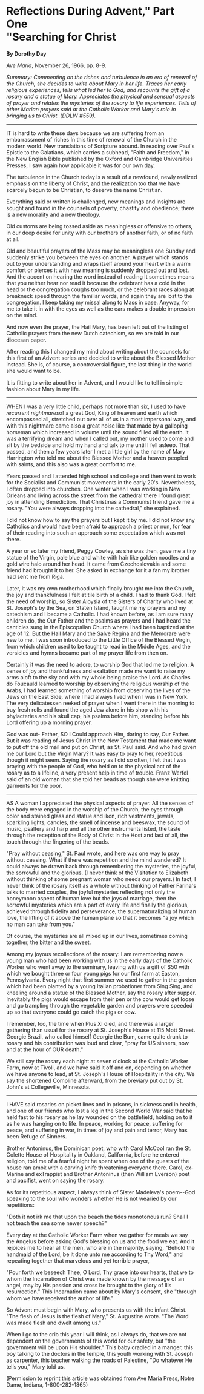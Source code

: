 Reflections During Advent," Part One\
 "Searching for Christ
=====================================

**By Dorothy Day**

*Ave Maria*, November 26, 1966, pp. 8-9.

*Summary: Commenting on the riches and turbulence in an era of renewal
of the Church, she decides to write about Mary in her life. Traces her
early religious experiences, tells what led her to God, and recounts the
gift of a rosary and a statue of Mary. Appreciates the physical and
sensual aspects of prayer and relates the mysteries of the rosary to
life experiences. Tells of other Marian prayers said at the Catholic
Worker and Mary's role in bringing us to Christ. (DDLW \#559).*

****

IT is hard to write these days because we are suffering from an
embarrassment of riches In this time of renewal of the Church in the
modern world. New translations of Scripture abound. In reading over
Paul's Epistle to the Galatians, which carries a subhead, "Faith and
Freedom," in the New English Bible published by the Oxford and Cambridge
Universities Presses, I saw again how applicable it was for our own day.

The turbulence in the Church today is a result of a newfound, newly
realized emphasis on the liberty of Christ, and the realization too that
we have scarcely begun to be Christian, to deserve the name Christian.

Everything said or written is challenged, new meanings and insights are
sought and found in the counsels of poverty, chastity and obedience;
there is a new morality and a new theology.

Old customs are being tossed aside as meaningless or offensive to
others, in our deep desire for unity with our brothers of another faith,
or of no faith at all.

Old and beautiful prayers of the Mass may be meaningless one Sunday and
suddenly strike you between the eyes on another. A prayer which stands
out to your understanding and wraps itself around your heart with a warm
comfort or pierces it with new meaning is suddenly dropped out and lost.
And the accent on hearing the word instead of reading It sometimes means
that you neither hear nor read it because the celebrant has a cold in
the head or the congregation coughs too much, or the celebrant races
along at breakneck speed through the familiar words, and again they are
lost to the congregation. I keep taking my missal along to Mass in case.
Anyway, for me to take it in with the eyes as well as the ears makes a
double impression on the mind.

And now even the prayer, the Hail Mary, has been left out of the listing
of Catholic prayers from the new Dutch catechism, so we are told in our
diocesan paper.

After reading this I changed my mind about writing about the counsels
for this first of an Advent series and decided to write about the
Blessed Mother instead. She is, of course, a controversial figure, the
last thing in the world she would want to be.

It is fitting to write about her in Advent, and I would like to tell in
simple fashion about Mary in my life.

****

WHEN I was a very little child, perhaps not more than six, I used to
have *recurrent nightmares*of a great God, King of heaven and earth
which encompassed all, stretched out over all of us in a most impersonal
way, and with this nightmare came also a great noise like that made by a
galloping horseman which increased in volume until the sound filled all
the earth. It was a terrifying dream and when I called out, my mother
used to come and sit by the bedside and hold my hand and talk to me
until I fell asleep. That passed, and then a few years later I met a
little girl by the name of Mary Harrington who told me about the Blessed
Mother and a heaven peopled with saints, and this also was a great
comfort to me.

Years passed and I attended high school and college and then went to
work for the Socialist and Communist movements in the early 20's.
Nevertheless, I often dropped into churches. One winter when I was
working in New Orleans and living across the street from the cathedral
there I found great joy in attending Benediction. That Christmas a
Communist friend gave me a rosary. "You were always dropping into the
cathedral," she explained.

I did not know how to say the prayers but I kept it by me. I did not
know any Catholics and would have been afraid to approach a priest or
nun, for fear of their reading into such an approach some expectation
which was not there.

A year or so later my friend, Peggy Cowley, as she was then, gave me a
tiny statue of the Virgin, pale blue and white with hair like golden
noodles and a gold wire halo around her head. It came from
Czechoslovakia and some friend had brought it to her. She asked in
exchange for it a fan my brother had sent me from Riga.

Later, it was my own motherhood which finally brought me into the
Church, the joy and thankfulness I felt at tile birth of a child. I had
to thank God. I felt the need of worship, so Sister Aloysia of the
Sisters of Charity who lived at St. Joseph's by the Sea, on Staten
Island, taught me my prayers and my catechism and I became a Catholic. I
had known before, as I am sure many children do, the Our Father and the
psalms as prayers and I had heard the canticles sung in the Episcopalian
Church where I had been baptized at the age of 12. But the Hail Mary and
the Salve Regina and the Memorare were new to me. I was soon introduced
to the Little Office of the Blessed Virgin, from which children used to
be taught to read in the Middle Ages, and the versicles and hymns became
part of my prayer life from then on.

Certainly it was the need to adore, to worship God that led me to
religion. A sense of joy and thankfulness and exaltation made me want to
raise my arms aloft to the sky and with my whole being praise the Lord.
As Charles do Foucauld learned to worship by observing the religious
worship of the Arabs, I had learned something of worship from observing
the lives of the Jews on the East Side, where I had always lived when I
was in New York. The very delicatessen reeked of prayer when I went
there in the morning to buy fresh rolls and found the aged Jew alone in
his shop with his phylacteries and his skull cap, his psalms before him,
standing before his Lord offering up a morning prayer.

God was out- Father, SO I Could approach Him, daring to say, Our Father.
But it was reading of Jesus Christ in the New Testament that made me
want to put off the old mail and put on Christ, as St. Paul said. And
who had given me our Lord but the Virgin Mary? It was easy to pray to
her, repetitious though it might seem. Saying tire rosary as I did so
often, I felt that I was praying with the people of God, who held on to
the physical act of the rosary as to a lifeline, a very present help in
time of trouble. Franz Werfel said of an old woman that she told her
beads as though she were knitting garments for the poor.

****

AS A woman I appreciated the physical aspects of prayer. All the senses
of the body were engaged in the worship of the Church, the eyes through
color and stained glass and statue and ikon, rich vestments, jewels,
sparkling lights, candles, the smell of incense and beeswax, the sound
of music, psaltery and harp and all the other instruments listed, the
taste through the reception of the Body of Christ in the Host and last
of all, the touch through the fingering of the beads.

"Pray without ceasing," St. Paul wrote, and here was one way to pray
without ceasing. What if there was repetition and the mind wandered? It
could always be drawn back through remembering the mysteries, the
joyful, the sorrowful and the glorious. (I never think of the Visitation
to Elizabeth without thinking of some pregnant woman who needs our
prayers.) In fact, I never think of the rosary itself as a whole without
thinking of Father Farina's talks to married couples, the joyful
mysteries reflecting not only the honeymoon aspect of human love but the
joys of marriage, then the sorrowful mysteries which are a part of every
life and finally the glorious, achieved through fidelity and
perseverance, the supernaturalizing of human love, the lifting of it
above the human plane so that it becomes "a joy which no man can take
from you."

Of course, the mysteries are all mixed up in our lives, sometimes coming
together, the bitter and the sweet.

Among my joyous recollections of the rosary: I am remembering now a
young man who had been working with us in the early days of the Catholic
Worker who went away to the seminary, leaving with us a gift of \$50
with which we bought three or four young pigs for our first farm at
Easton, Pennsylvania. Every night that first summer we used to gather in
the garden which had been planted by a young Italian probationer from
Sing Sing, and kneeling around a statue of the Blessed Mother, say the
rosary after supper. Inevitably the pigs would escape from their pen or
the cow would get loose and go trampling through the vegetable garden
and prayers were speeded up so that everyone could go catch the pigs or
cow.

I remember, too, the time when Plus XI died, and there was a larger
gathering than usual for the rosary at St. Joseph's House at 115 Mott
Street. Georgie Brazil, who called himself Georgie the Bum, came quite
drunk to rosary and his contribution was loud and clear, "pray for US
sinners, now and at the hour of OUR death."

We still say the rosary each night at seven o'clock at the Catholic
Worker Farm, now at Tivoli, and we have said it off and on, depending on
whether we have anyone to lead, at St. Joseph's House of Hospitality in
the city. We say the shortened Compline afterward, from the breviary put
out by St. John's at Collegeville, Minnesota.

****

I HAVE said rosaries on picket lines and in prisons, in sickness and in
health, and one of our friends who lost a leg in the Second World War
said that he held fast to his rosary as he lay wounded on the
battlefield, holding on to it as he was hanging on to life. In peace,
working for peace, suffering for peace, and suffering in war, in times
of joy and pain and terror, Mary has been Refuge of Sinners.

Brother Antoninus, the Dominican poet, who with Carol McCool ran the St.
Colette House of Hospitality in Oakland, California, before he entered
religion, told me of a fearful night he spent when one of the guests of
the house ran amok with a carving knife threatening everyone there.
Carol, ex-Marine and exTrappist and Brother Antoninus (then William
Everson) poet and pacifist, went on saying the rosary.

As for its repetitious aspect, I always think of Sister Madeleva's
poem--God speaking to the soul who wonders whether He is not wearied by
our repetitions:

"Doth it not irk me that upon the beach the tides monotonous run? Shall
I not teach the sea some newer speech?"

Every day at the Catholic Worker Farm when we gather for meals we say
the Angelus before asking God's blessing on us and the food we eat. And
it rejoices me to hear all the men, who are in the majority, saying,
"Behold the handmaid of the Lord, be it done unto me according to Thy
Word," and repeating together that marvelous and yet terrible prayer,

"Pour forth we beseech Thee, O Lord, Thy grace into our hearts, that we
to whom the Incarnation of Christ was made known by the message of an
angel, may by His passion and cross be brought to the glory of Ills
resurrection." This Incarnation came about by Mary's consent, she
"through whom we have received the author of life."

So Advent must begin with Mary, who presents us with the infant Christ.
"The flesh of Jesus is the flesh of Mary," St. Augustine wrote. "The
Word was made flesh and dwelt among us."

When I go to the crib this year I will think, as I always do, that we
are not dependent on the governments of this world for our safety, but
"the government will be upon His shoulder." This baby cradled in a
manger, this boy talking to the doctors in the temple, this youth
working with St. Joseph as carpenter, this teacher walking the roads of
Palestine, "Do whatever He tells you," Mary told us.

(Permission to reprint this article was obtained from Ave Maria Press,
Notre Dame, Indiana, 1-800-282-1865)

